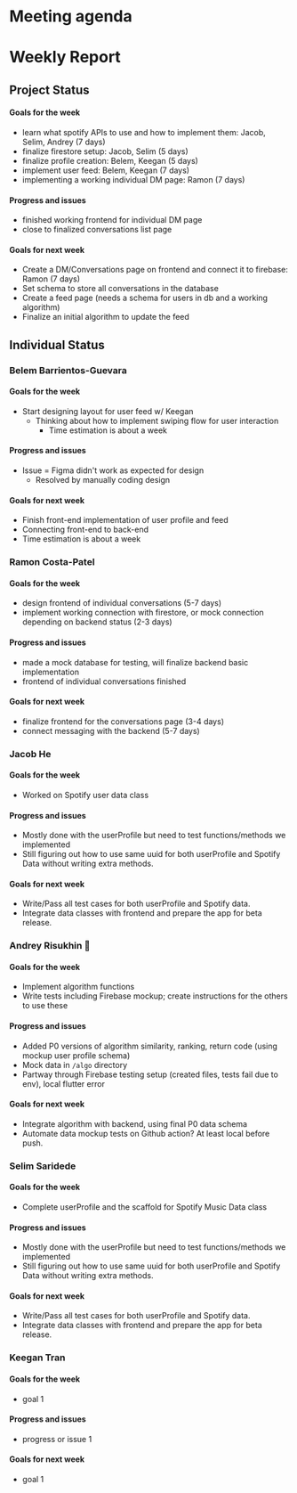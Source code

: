 # Meeting agenda

# Weekly Report
## Project Status
#### Goals for the week
- learn what spotify APIs to use and how to implement them: Jacob, Selim, Andrey (7 days)
- finalize firestore setup: Jacob, Selim (5 days)
- finalize profile creation: Belem, Keegan (5 days)
- implement user feed: Belem, Keegan (7 days)
- implementing a working individual DM page: Ramon (7 days)
#### Progress and issues
* finished working frontend for individual DM page
* close to finalized conversations list page
#### Goals for next week
- Create a DM/Conversations page on frontend and connect it to firebase: Ramon (7 days)
- Set schema to store all conversations in the database
- Create a feed page (needs a schema for users in db and a working algorithm)
- Finalize an initial algorithm to update the feed 

## Individual Status
### Belem Barrientos-Guevara
#### Goals for the week
* Start designing layout for user feed w/ Keegan
  * Thinking about how to implement swiping flow for user interaction
    * Time estimation is about a week
#### Progress and issues
* Issue = Figma didn't work as expected for design
  * Resolved by manually coding design
#### Goals for next week
* Finish front-end implementation of user profile and feed
* Connecting front-end to back-end
 * Time estimation is about a week

### Ramon Costa-Patel
#### Goals for the week
- design frontend of individual conversations (5-7 days)
- implement working connection with firestore, or mock connection depending on backend status (2-3 days)
#### Progress and issues
* made a mock database for testing, will finalize backend basic implementation 
* frontend of individual conversations finished
#### Goals for next week
* finalize frontend for the conversations page (3-4 days)
* connect messaging with the backend (5-7 days)

### Jacob He
#### Goals for the week
* Worked on Spotify user data class
#### Progress and issues
* Mostly done with the userProfile but need to test functions/methods we implemented
* Still figuring out how to use same uuid for both userProfile and Spotify Data without writing extra methods.
#### Goals for next week
* Write/Pass all test cases for both userProfile and Spotify data.
* Integrate data classes with frontend and prepare the app for beta release.

### Andrey Risukhin :pig_nose:
#### Goals for the week
* Implement algorithm functions
* Write tests including Firebase mockup; create instructions for the others to use these
#### Progress and issues
* Added P0 versions of algorithm similarity, ranking, return code (using mockup user profile schema)
* Mock data in `/algo` directory
* Partway through Firebase testing setup (created files, tests fail due to env), local flutter error
#### Goals for next week
* Integrate algorithm with backend, using final P0 data schema
* Automate data mockup tests on Github action? At least local before push.

### Selim Saridede
#### Goals for the week
* Complete userProfile and the scaffold for Spotify Music Data class
#### Progress and issues
* Mostly done with the userProfile but need to test functions/methods we implemented
* Still figuring out how to use same uuid for both userProfile and Spotify Data without writing extra methods.
#### Goals for next week
* Write/Pass all test cases for both userProfile and Spotify data.
* Integrate data classes with frontend and prepare the app for beta release.

### Keegan Tran
#### Goals for the week
* goal 1
#### Progress and issues
* progress or issue 1
#### Goals for next week
* goal 1
